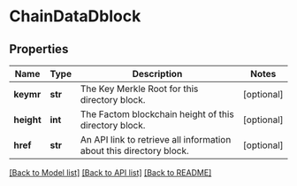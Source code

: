 # ChainDataDblock

## Properties
Name | Type | Description | Notes
------------ | ------------- | ------------- | -------------
**keymr** | **str** | The Key Merkle Root for this directory block. | [optional] 
**height** | **int** | The Factom blockchain height of this directory block. | [optional] 
**href** | **str** | An API link to retrieve all information about this directory block. | [optional] 

[[Back to Model list]](../README.md#documentation-for-models) [[Back to API list]](../README.md#documentation-for-api-endpoints) [[Back to README]](../README.md)


